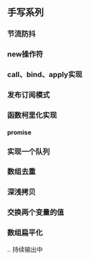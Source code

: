 ## 手写系列

### 节流防抖



### new操作符





### call、bind、apply实现





### 发布订阅模式





### 函数柯里化实现





#### promise



### 实现一个队列





### 数组去重





### 深浅拷贝





### 交换两个变量的值





### 数组扁平化




.. 持续输出中